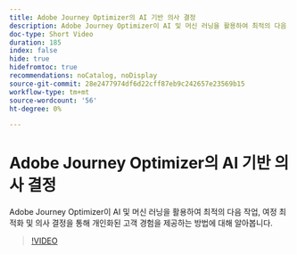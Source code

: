 ```yaml
---
title: Adobe Journey Optimizer의 AI 기반 의사 결정
description: Adobe Journey Optimizer이 AI 및 머신 러닝을 활용하여 최적의 다음 작업, 여정 최적화 및 의사 결정을 통해 개인화된 고객 경험을 제공하는 방법에 대해 알아봅니다.
doc-type: Short Video
duration: 185
index: false
hide: true
hidefromtoc: true
recommendations: noCatalog, noDisplay
source-git-commit: 28e2477974df6d22cff87eb9c242657e23569b15
workflow-type: tm+mt
source-wordcount: '56'
ht-degree: 0%

---
```



# Adobe Journey Optimizer의 AI 기반 의사 결정

Adobe Journey Optimizer이 AI 및 머신 러닝을 활용하여 최적의 다음 작업, 여정 최적화 및 의사 결정을 통해 개인화된 고객 경험을 제공하는 방법에 대해 알아봅니다.

<!-- 62_S520_3442520_184_aipowered-decisioning-in-adobe-journey-optimizer -->
>[!VIDEO](https://video.tv.adobe.com/v/3458219/?learn=on&enablevpops=true)
